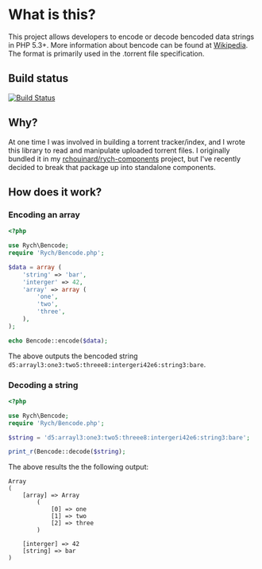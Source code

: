 What is this?
=============

This project allows developers to encode or decode bencoded data strings in
PHP 5.3+. More information about bencode can be found at [Wikipedia](http://en.wikipedia.org/wiki/Bencode).
The format is primarily used in the .torrent file specification.

Build status
------------

[![Build Status](https://secure.travis-ci.org/rchouinard/bencode.png?branch=master)](http://travis-ci.org/rchouinard/bencode)

Why?
----

At one time I was involved in building a torrent tracker/index, and I wrote this
library to read and manipulate uploaded torrent files. I originally bundled it
in my [rchouinard/rych-components](https://github.com/rchouinard/rych-components)
project, but I've recently decided to break that package up into standalone
components.

How does it work?
-----------------

### Encoding an array

```php
<?php

use Rych\Bencode;
require 'Rych/Bencode.php';

$data = array (
    'string' => 'bar',
    'interger' => 42,
    'array' => array (
        'one',
        'two',
        'three',
    ),
);

echo Bencode::encode($data);
```

The above outputs the bencoded string `d5:arrayl3:one3:two5:threee8:intergeri42e6:string3:bare`.

### Decoding a string

```php
<?php

use Rych\Bencode;
require 'Rych/Bencode.php';

$string = 'd5:arrayl3:one3:two5:threee8:intergeri42e6:string3:bare';

print_r(Bencode::decode($string);
```

The above results the the following output:
```
Array
(
    [array] => Array
        (
            [0] => one
            [1] => two
            [2] => three
        )

    [interger] => 42
    [string] => bar
)
```
